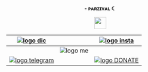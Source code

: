 **<div align="center">- ᴘᴀʀᴢɪᴠᴀʟ ☾</div>**

<div align="center">
<img src="https://media.discordapp.net/attachments/900111005059801138/953073684703232001/MafiaSnake_-_V2.png" align="center" height="32" width="32" />
</div>  


[![logo dic]](https://discord.gg/GzFPXvYGzw) |  | [![logo insta]](https://www.instagram.com/parzivalw_/) 
 | :-: | :-: | :-: |
 | | ![logo me] |  |
[![logo telegram]](http://s10.picofile.com/file/8395073492/Untitled_1_2.png) |  | [![logo DONATE]](https://reymit.ir/p.a.r.z.i.v.a.l)



[logo dic]: http://s12.picofile.com/file/8401950368/PicsArt_07_04_01.png

[logo insta]: http://s12.picofile.com/file/8401950284/2220.png

[logo me]: http://s12.picofile.com/file/8401950384/unnamed_1_as_Smart_Object_1.png

[logo donate]: http://s12.picofile.com/file/8401950250/333330.png

[logo telegram]: http://s12.picofile.com/file/8401950326/111.png
